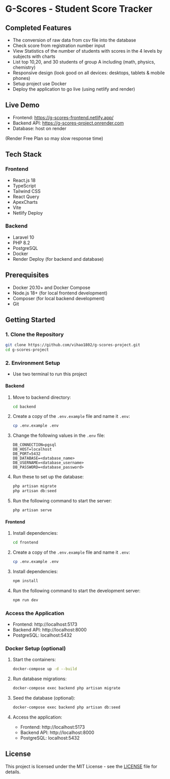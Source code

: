 # G-Scores - Student Score Tracker

## Completed Features

- The conversion of raw data from csv file into the database
- Check score from registration number input
- View Statistics of the number of students with scores in the 4 levels by subjects with charts
- List top 10,20, and 30 students of group A including (math, physics, chemistry)
- Responsive design (look good on all devices: desktops, tablets & mobile phones)
- Setup project use Docker
- Deploy the application to go live (using netlify and render)

## Live Demo

- Frontend: https://g-scores-frontend.netlify.app/
- Backend API: https://g-scores-project.onrender.com
- Database: host on render

(Render Free Plan so may slow response time)

## Tech Stack

### Frontend

- React.js 18
- TypeScript
- Tailwind CSS
- React Query
- ApexCharts
- Vite
- Netlify Deploy

### Backend

- Laravel 10
- PHP 8.2
- PostgreSQL
- Docker
- Render Deploy (for backend and database)

## Prerequisites

- Docker 20.10+ and Docker Compose
- Node.js 18+ (for local frontend development)
- Composer (for local backend development)
- Git

## Getting Started

### 1. Clone the Repository

```bash
git clone https://github.com/vihao1802/g-scores-project.git
cd g-scores-project
```

### 2. Environment Setup

- Use two terminal to run this project

#### Backend

1. Move to backend directory:

   ```bash
   cd backend
   ```

2. Create a copy of the `.env.example` file and name it `.env`:

   ```bash
   cp .env.example .env
   ```

3. Change the following values in the `.env` file:

   ```env
   DB_CONNECTION=pgsql
   DB_HOST=localhost
   DB_PORT=5432
   DB_DATABASE=<database_name>
   DB_USERNAME=<database_username>
   DB_PASSWORD=<database_password>
   ```

4. Run these to set up the database:

   ```bash
   php artisan migrate
   php artisan db:seed
   ```

5. Run the following command to start the server:
   ```bash
   php artisan serve
   ```

#### Frontend

1. Install dependencies:

   ```bash
   cd frontend
   ```

2. Create a copy of the `.env.example` file and name it `.env`:

   ```bash
   cp .env.example .env
   ```

3. Install dependencies:

   ```bash
   npm install
   ```

4. Run the following command to start the development server:
   ```bash
   npm run dev
   ```

### Access the Application

- Frontend: http://localhost:5173
- Backend API: http://localhost:8000
- PostgreSQL: localhost:5432

### Docker Setup (optional)

1. Start the containers:

   ```bash
   docker-compose up -d --build
   ```

2. Run database migrations:

   ```bash
   docker-compose exec backend php artisan migrate
   ```

3. Seed the database (optional):

   ```bash
   docker-compose exec backend php artisan db:seed
   ```

4. Access the application:
   - Frontend: http://localhost:5173
   - Backend API: http://localhost:8000
   - PostgreSQL: localhost:5432

## License

This project is licensed under the MIT License - see the [LICENSE](LICENSE) file for details.
